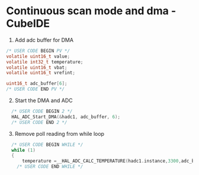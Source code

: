 # Continuous scan mode and dma - CubeIDE

1. Add adc buffer for DMA

```c
/* USER CODE BEGIN PV */
volatile uint16_t value;
volatile int32_t temperature;
volatile uint16_t vbat;
volatile uint16_t vrefint;

uint16_t adc_buffer[6];
/* USER CODE END PV */
```

2. Start the DMA and ADC

```c
  /* USER CODE BEGIN 2 */
  HAL_ADC_Start_DMA(&hadc1, adc_buffer, 6);
  /* USER CODE END 2 */
```

3. Remove poll reading from while loop
```c
  /* USER CODE BEGIN WHILE */
  while (1)
  {
	  temperature =__HAL_ADC_CALC_TEMPERATURE(hadc1.instance,3300,adc_buffer[0],ADC_RESOLUTION_14B);
    /* USER CODE END WHILE */
```
